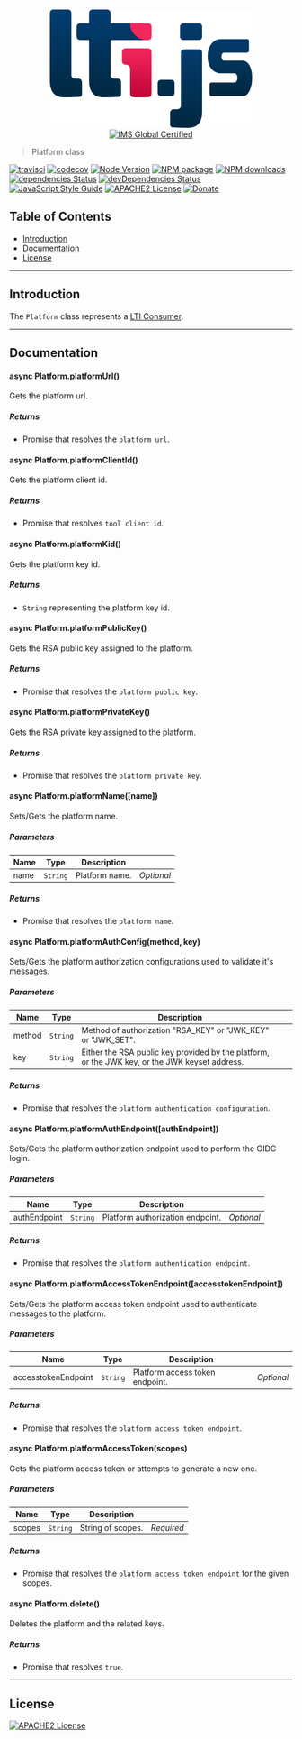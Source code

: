 

<div align="center">
	<br>
	<br>
	<a href="https://cvmcosta.github.io/ltijs"><img width="360" src="logo-300.svg"></img></a>
  <a href="https://site.imsglobal.org/certifications/coursekey/ltijs"​ target='_blank'><img width="80" src="https://www.imsglobal.org/sites/default/files/IMSconformancelogoREG.png" alt="IMS Global Certified" border="0"></img></a>
</div>


> Platform class


[![travisci](https://travis-ci.org/Cvmcosta/ltijs.svg?branch=master)](https://travis-ci.org/Cvmcosta/ltijs)
[![codecov](https://codecov.io/gh/Cvmcosta/ltijs/branch/master/graph/badge.svg)](https://codecov.io/gh/Cvmcosta/ltijs)
[![Node Version](https://img.shields.io/node/v/ltijs.svg)](https://www.npmjs.com/package/ltijs)
[![NPM package](https://img.shields.io/npm/v/ltijs.svg)](https://www.npmjs.com/package/ltijs)
[![NPM downloads](https://img.shields.io/npm/dm/ltijs)](https://www.npmjs.com/package/ltijs)
[![dependencies Status](https://david-dm.org/cvmcosta/ltijs/status.svg)](https://david-dm.org/cvmcosta/ltijs)
[![devDependencies Status](https://david-dm.org/cvmcosta/ltijs/dev-status.svg)](https://david-dm.org/cvmcosta/ltijs?type=dev)
[![JavaScript Style Guide](https://img.shields.io/badge/code_style-standard-brightgreen.svg)](https://standardjs.com)
[![APACHE2 License](https://img.shields.io/github/license/cvmcosta/ltijs)](#LICENSE)
[![Donate](https://img.shields.io/badge/Donate-Buy%20me%20a%20coffe-blue)](https://www.buymeacoffee.com/UL5fBsi)

## Table of Contents

- [Introduction](#introduction)
- [Documentation](#documentation)
- [License](#license)

---


## Introduction

The ```Platform``` class represents a [LTI Consumer](https://www.imsglobal.org/spec/lti/v1p3/#platforms-and-tools).


---


## Documentation



#### async Platform.platformUrl() 

Gets the platform url.


##### Returns

- Promise that resolves the `platform url`.


#### async Platform.platformClientId() 

Gets the platform client id.


##### Returns

- Promise that resolves `tool client id`.



#### async Platform.platformKid() 

Gets the platform key id.


##### Returns

- `String` representing the platform key id.



#### async  Platform.platformPublicKey() 

Gets the RSA public key assigned to the platform.

##### Returns

- Promise that resolves the `platform public key`.




#### async Platform.platformPrivateKey() 

Gets the RSA private key assigned to the platform.


##### Returns

- Promise that resolves the `platform private key`.



#### async Platform.platformName([name]) 

Sets/Gets the platform name.




##### Parameters

| Name | Type | Description |  |
| ---- | ---- | ----------- | -------- |
| name | `String`  | Platform name. | *Optional* |

##### Returns


- Promise that resolves the `platform name`.



#### async Platform.platformAuthConfig(method, key) 

Sets/Gets the platform authorization configurations used to validate it's messages.



##### Parameters

| Name | Type | Description |  |
| ---- | ---- | ----------- | -------- |
| method | `String`  | Method of authorization "RSA_KEY" or "JWK_KEY" or "JWK_SET". | &nbsp; |
| key | `String`  | Either the RSA public key provided by the platform, or the JWK key, or the JWK keyset address. | &nbsp; |



##### Returns



- Promise that resolves the `platform authentication configuration`.




#### async Platform.platformAuthEndpoint([authEndpoint]) 

Sets/Gets the platform authorization endpoint used to perform the OIDC login.


##### Parameters

| Name | Type | Description |  |
| ---- | ---- | ----------- | -------- |
| authEndpoint | `String`  | Platform authorization endpoint. | *Optional* |




##### Returns


- Promise that resolves the `platform authentication endpoint`.




#### async Platform.platformAccessTokenEndpoint([accesstokenEndpoint]) 

Sets/Gets the platform access token endpoint used to authenticate messages to the platform.



##### Parameters

| Name | Type | Description |  |
| ---- | ---- | ----------- | -------- |
| accesstokenEndpoint | `String`  | Platform access token endpoint. | *Optional* |



##### Returns



- Promise that resolves the `platform access token endpoint`.




#### async Platform.platformAccessToken(scopes) 

Gets the platform access token or attempts to generate a new one.



##### Parameters

| Name | Type | Description |  |
| ---- | ---- | ----------- | -------- |
| scopes | `String`  | String of scopes. | *Required* |



##### Returns


- Promise that resolves the `platform access token endpoint` for the given scopes.




#### async Platform.delete() 

Deletes the platform and the related keys.




##### Returns

- Promise that resolves `true`.


---


## License

[![APACHE2 License](https://img.shields.io/github/license/cvmcosta/ltijs)](LICENSE)
